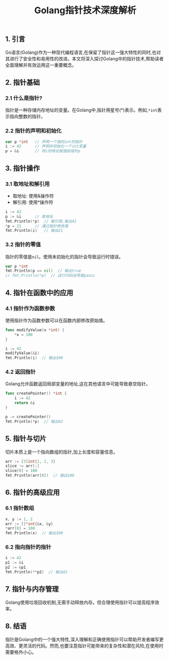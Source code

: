 ﻿---
title: Golang指针技术深度解析
---


## 1. 引言

Go语言(Golang)作为一种现代编程语言,在保留了指针这一强大特性的同时,也对其进行了安全性和易用性的改进。本文将深入探讨Golang中的指针技术,帮助读者全面理解并有效运用这一重要概念。

## 2. 指针基础

### 2.1 什么是指针?

指针是一种存储内存地址的变量。在Golang中,指针用星号(*)表示。例如,`*int`表示指向整数的指针。

### 2.2 指针的声明和初始化

```go
var p *int   // 声明一个指向int的指针
i := 42      // 声明并初始化一个int变量
p = &i       // 将i的地址赋值给指针p
```

## 3. 指针操作

### 3.1 取地址和解引用

- 取地址: 使用&操作符
- 解引用: 使用*操作符

```go
i := 42
p := &i      // 取地址
fmt.Println(*p)  // 解引用,输出42
*p = 21      // 通过指针修改值
fmt.Println(i)   // 输出21
```

### 3.2 指针的零值

指针的零值是`nil`。使用未初始化的指针会导致运行时错误。

```go
var p *int
fmt.Println(p == nil)  // 输出true
// fmt.Println(*p)  // 这行代码会导致panic
```

## 4. 指针在函数中的应用

### 4.1 指针作为函数参数

使用指针作为函数参数可以在函数内部修改原始值。

```go
func modifyValue(x *int) {
    *x = 100
}

i := 42
modifyValue(&i)
fmt.Println(i)  // 输出100
```

### 4.2 返回指针

Golang允许函数返回局部变量的地址,这在其他语言中可能导致悬空指针。

```go
func createPointer() *int {
    i := 42
    return &i
}

p := createPointer()
fmt.Println(*p)  // 输出42
```

## 5. 指针与切片

切片本质上是一个指向数组的指针,加上长度和容量信息。

```go
arr := [3]int{1, 2, 3}
slice := arr[:]
slice[0] = 100
fmt.Println(arr[0])  // 输出100
```

## 6. 指针的高级应用

### 6.1 指针数组

```go
x, y := 1, 2
arr := []*int{&x, &y}
*arr[0] = 100
fmt.Println(x)  // 输出100
```

### 6.2 指向指针的指针

```go
i := 42
p1 := &i
p2 := &p1
fmt.Println(**p2)  // 输出42
```

## 7. 指针与内存管理

Golang使用垃圾回收机制,无需手动释放内存。但合理使用指针可以提高程序效率。

## 8. 结语

指针是Golang中的一个强大特性,深入理解和正确使用指针可以帮助开发者编写更高效、更灵活的代码。然而,也要注意指针可能带来的复杂性和潜在风险,在使用时需要格外小心。